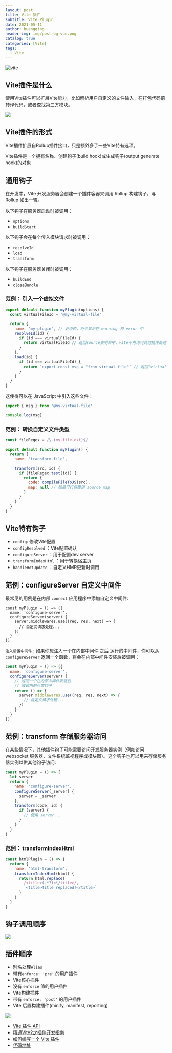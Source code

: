 ```yaml
---
layout: post
title: Vite 插件
subtitle: Vite Plugin
date: 2021-05-11
author: huangqing
header-img: img/post-bg-vue.png
catalog: true
categories: [Vite]
tags:
  - Vite
---
```


![vite](/images/vite/vite.png)

## Vite插件是什么

使用Vite插件可以扩展Vite能力，比如解析用户自定义的文件输入，在打包代码前转译代码，或者查找第三方模块。

![](/images/vite/vite-devServer.png)


## Vite插件的形式

Vite插件扩展自Rollup插件接口，只是额外多了一些Vite特有选项。

Vite插件是一个拥有名称、创建钩子(build hook)或生成钩子(output generate hook)的对象

## 通用钩子

在开发中，Vite 开发服务器会创建一个插件容器来调用 Rollup 构建钩子，与 Rollup 如出一辙。

以下钩子在服务器启动时被调用：

+ `options`
+ `buildStart`

以下钩子会在每个传入模块请求时被调用：

+ `resolveId`
+ `load`
+ `transform`

以下钩子在服务器关闭时被调用：

+ `buildEnd`
+ `closeBundle`

### 范例： 引入一个虚拟文件

```js
export default function myPlugin(options) {
  const virtualFileId = '@my-virtual-file'

  return {
    name: 'my-plugin', // 必须的，将会显示在 warning 和 error 中
    resolveId(id) {
      if (id === virtualFileId) {
        return virtualFileId // 返回source表明命中，vite不再询问其他插件处理该id请求
      }
    },
    load(id) {
      if (id === virtualFileId) {
        return `export const msg = "from virtual file"` // 返回"virtual-module"模块源码
      }
    }
  }
}
```

这使得可以在 JavaScript 中引入这些文件：
```js
import { msg } from '@my-virtual-file'

console.log(msg)
```

### 范例： 转换自定义文件类型

```js
const fileRegex = /\.(my-file-ext)$/

export default function myPlugin() {
  return {
    name: 'transform-file',

    transform(src, id) {
      if (fileRegex.test(id)) {
        return {
          code: compileFileToJS(src),
          map: null // 如果可行将提供 source map
        }
      }
    }
  }
}
```

## Vite特有钩子

+ `config`: 修改Vite配置
+ `configResolved` ：Vite配置确认
+ `configureServer` ：用于配置dev server
+ `transformIndexHtml` ：用于转换宿主页
+ `handleHotUpdate` ：自定义HMR更新时调用

## 范例：configureServer 自定义中间件

最常见的用例是在内部 `connect` 应用程序中添加自定义中间件:

```JS
const myPlugin = () => ({
  name: 'configure-server',
  configureServer(server) {
    server.middlewares.use((req, res, next) => {
      // 自定义请求处理...
    })
  }
})
```

`注入后置中间件` : 如果你想注入一个在内部中间件 之后 运行的中间件，你可以从 `configureServer` 返回一个函数，将会在内部中间件安装后被调用：

```js
const myPlugin = () => ({
  name: 'configure-server',
  configureServer(server) {
    // 返回一个在内部中间件安装后
    // 被调用的后置钩子
    return () => {
      server.middlewares.use((req, res, next) => {
        // 自定义请求处理...
      })
    }
  }
})
```

## 范例：transform 存储服务器访问

在某些情况下，其他插件钩子可能需要访问开发服务器实例（例如访问 websocket 服务器、文件系统监视程序或模块图）。这个钩子也可以用来存储服务器实例以供其他钩子访问:

```js
const myPlugin = () => {
  let server
  return {
    name: 'configure-server',
    configureServer(_server) {
      server = _server
    },
    transform(code, id) {
      if (server) {
        // 使用 server...
      }
    }
  }
}
```

### 范例： transformIndexHtml

```js
const htmlPlugin = () => {
  return {
    name: 'html-transform',
    transformIndexHtml(html) {
      return html.replace(
        /<title>(.*?)<\/title>/,
        `<title>Title replaced!</title>`
      )
    }
  }
}
```

## 钩子调用顺序

![](/images/vite/vite-hooks-sort.png)

## 插件顺序

+ 别名处理`Alias`
+ 带有`enforce: 'pre'`  的用户插件
+ Vite核心插件
+ 没有 `enforce` 值的用户插件
+ Vite构建插件
+ 带有 `enforce: 'post'` 的用户插件
+ Vite 后置构建插件(minify, manifest, reporting)

![](/images/vite/vite-plugin-sort.png)


- [Vite 插件 API](https://cn.vitejs.dev/guide/api-plugin.html#transforming-custom-file-types)
- [精通Vite2之插件开发指南](https://juejin.cn/post/6950217775663513608)
- [如何编写一个 Vite 插件](https://juejin.cn/post/6876812524338216973)
- [代码地址](https://github.com/ImpactBox/vite-plugin-auto-routes)
